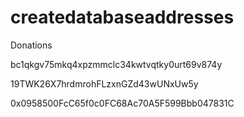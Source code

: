 # createdatabaseaddresses

Donations

bc1qkgv75mkq4xpzmmclc34kwtvqtky0urt69v874y

19TWK26X7hrdmrohFLzxnGZd43wUNxUw5y

0x0958500FcC65f0c0FC68Ac70A5F599Bbb047831C
